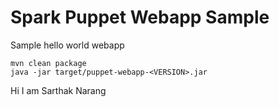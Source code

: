 # Spark Puppet Webapp Sample

Sample hello world webapp

```
mvn clean package
java -jar target/puppet-webapp-<VERSION>.jar
```

Hi I am Sarthak Narang
